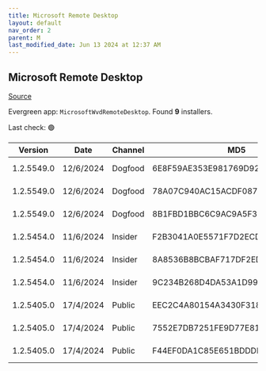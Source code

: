 ```yaml
---
title: Microsoft Remote Desktop
layout: default
nav_order: 2
parent: M
last_modified_date: Jun 13 2024 at 12:37 AM
---
```


## Microsoft Remote Desktop

[Source](https://docs.microsoft.com/en-us/azure/virtual-desktop/connect-windows-7-10)

Evergreen app: `MicrosoftWvdRemoteDesktop`. Found **9** installers.

Last check: 🟢

| Version    | Date      | Channel | MD5                              | Sha2                                                                                                                             | Architecture | Filename                           | URI                                                                                                                                    |
| ---------- | --------- | ------- | -------------------------------- | -------------------------------------------------------------------------------------------------------------------------------- | ------------ | ---------------------------------- | -------------------------------------------------------------------------------------------------------------------------------------- |
| 1.2.5549.0 | 12/6/2024 | Dogfood | 6E8F59AE353E981769D9267493F97042 | CFAED1BF4D95420D741C10D2BB063DCC71180E923266169A8031CBE8CD4921067B1607E0D1C5E194E16AEBAC603AF901D5DE7AEC66519F5A9472511A95532936 | ARM64        | RemoteDesktop_1.2.5549.0_ARM64.msi | [https://query.prod.cms.rt.microsoft.com/cms/api/am/binary/RW1m3Bm](https://query.prod.cms.rt.microsoft.com/cms/api/am/binary/RW1m3Bm) |
| 1.2.5549.0 | 12/6/2024 | Dogfood | 78A07C940AC15ACDF087B8F1411700E7 | 010C761C20C42FB9DC9F220892C35B54D1EBCE3B388A256392ABE40FAA5C9E310CF103E7C5A866CB3E4AB7891FFE7E197F783100A22710153199F69002703F78 | x64          | RemoteDesktop_1.2.5549.0_x64.msi   | [https://query.prod.cms.rt.microsoft.com/cms/api/am/binary/RW1m3Bo](https://query.prod.cms.rt.microsoft.com/cms/api/am/binary/RW1m3Bo) |
| 1.2.5549.0 | 12/6/2024 | Dogfood | 8B1FBD1BBC6C9AC9A5F33A92FA8F98A6 | CF4F6375C311F3E6DEEB5E4173DF103012E5EC32510BC225F67494EC7C4341518550497FD0E9F95F5E3FF6B6159937B92FC274C790CB6B6FB506143482AFA120 | x86          | RemoteDesktop_1.2.5549.0_x86.msi   | [https://query.prod.cms.rt.microsoft.com/cms/api/am/binary/RW1m3Bp](https://query.prod.cms.rt.microsoft.com/cms/api/am/binary/RW1m3Bp) |
| 1.2.5454.0 | 11/6/2024 | Insider | F2B3041A0E5571F7D2ECD604BE423476 | 9697C521987F46D2C380D0183532F2F6EC0CFB7AF4A3F006FB3A66EFFAFE8D61244148121F0B08DBDE31FB7603A88E662860D1AD77DDEE0E5657DAAA1F7E5C5F | ARM64        | RemoteDesktop_1.2.5454.0_ARM64.msi | [https://query.prod.cms.rt.microsoft.com/cms/api/am/binary/RW1m0Bd](https://query.prod.cms.rt.microsoft.com/cms/api/am/binary/RW1m0Bd) |
| 1.2.5454.0 | 11/6/2024 | Insider | 8A8536B8BCBAF717DF2ED0A3044DC4E3 | 5ED608C6F99781E86B5D8B82E490804370430D14A4B1D82A6B45801CFC00CCE904B6DB5D6F068FF0D31CE6345D9B8EFE4FEBA5847F8B3D17F1BD49D1702447CA | x64          | RemoteDesktop_1.2.5454.0_x64.msi   | [https://query.prod.cms.rt.microsoft.com/cms/api/am/binary/RW1m3bh](https://query.prod.cms.rt.microsoft.com/cms/api/am/binary/RW1m3bh) |
| 1.2.5454.0 | 11/6/2024 | Insider | 9C234B268D4DA53A1D997CEC06646C50 | 52EEAD528B00437757BB77F9FB3B6CC71FB3A59120A8D2BFE31E5319CF215F2223684B3C6B970E04B3E7B5469C35C578FB086A396894BFD3C3B8F100156616BF | x86          | RemoteDesktop_1.2.5454.0_x86.msi   | [https://query.prod.cms.rt.microsoft.com/cms/api/am/binary/RW1m3bi](https://query.prod.cms.rt.microsoft.com/cms/api/am/binary/RW1m3bi) |
| 1.2.5405.0 | 17/4/2024 | Public  | EEC2C4A80154A3430F31811E238714DB | 4B95F7E9AD6D70C1135A273E732DCA4D48CCED347CC5335D9DAF505D89CB35677D6DCC59D15EE3B13B6ED18C71C338EB93BF51C77F78B7ECC3C22FACAA743B3A | ARM64        | RemoteDesktop_1.2.5405.0_ARM64.msi | [https://query.prod.cms.rt.microsoft.com/cms/api/am/binary/RW1kB75](https://query.prod.cms.rt.microsoft.com/cms/api/am/binary/RW1kB75) |
| 1.2.5405.0 | 17/4/2024 | Public  | 7552E7DB7251FE9D77E81C27A9530911 | F3A58FC75E284496502B26523080D599A365BF0EE0E9F8B1E183133F52BAFFBB54398E55AA75EC16BA791C36C6CEB6C99ADE1217EDABF151CEB88A1A38C31FDA | x64          | RemoteDesktop_1.2.5405.0_x64.msi   | [https://query.prod.cms.rt.microsoft.com/cms/api/am/binary/RW1kB76](https://query.prod.cms.rt.microsoft.com/cms/api/am/binary/RW1kB76) |
| 1.2.5405.0 | 17/4/2024 | Public  | F44EF0DA1C85E651BDDDB78006E610EC | 45FB6566D4FD6337F72E9E64AFC1A30EDA96C8B71C9FDBDA8B326CEB15DA6D5518FA7B992B36E0441066D5D8E03DEC412987D17F4F121233E6363B485CD86D2F | x86          | RemoteDesktop_1.2.5405.0_x86.msi   | [https://query.prod.cms.rt.microsoft.com/cms/api/am/binary/RW1kGol](https://query.prod.cms.rt.microsoft.com/cms/api/am/binary/RW1kGol) |
